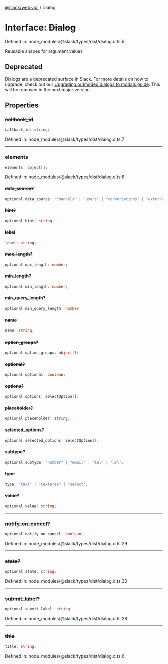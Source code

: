 [@slack/web-api](../index.md) / Dialog

# Interface: ~~Dialog~~

Defined in: node\_modules/@slack/types/dist/dialog.d.ts:5

Reusable shapes for argument values

## Deprecated

Dialogs are a deprecated surface in Slack. For more details on how to upgrade, check out our [Upgrading outmoded dialogs to modals guide](https://docs.slack.dev/block-kit/upgrading-outmoded-dialogs-to-modals). This will be removed in the next major version.

## Properties

### ~~callback\_id~~

```ts
callback_id: string;
```

Defined in: node\_modules/@slack/types/dist/dialog.d.ts:7

***

### ~~elements~~

```ts
elements: object[];
```

Defined in: node\_modules/@slack/types/dist/dialog.d.ts:8

#### ~~data\_source?~~

```ts
optional data_source: "channels" | "users" | "conversations" | "external";
```

#### ~~hint?~~

```ts
optional hint: string;
```

#### ~~label~~

```ts
label: string;
```

#### ~~max\_length?~~

```ts
optional max_length: number;
```

#### ~~min\_length?~~

```ts
optional min_length: number;
```

#### ~~min\_query\_length?~~

```ts
optional min_query_length: number;
```

#### ~~name~~

```ts
name: string;
```

#### ~~option\_groups?~~

```ts
optional option_groups: object[];
```

#### ~~optional?~~

```ts
optional optional: boolean;
```

#### ~~options?~~

```ts
optional options: SelectOption[];
```

#### ~~placeholder?~~

```ts
optional placeholder: string;
```

#### ~~selected\_options?~~

```ts
optional selected_options: SelectOption[];
```

#### ~~subtype?~~

```ts
optional subtype: "number" | "email" | "tel" | "url";
```

#### ~~type~~

```ts
type: "text" | "textarea" | "select";
```

#### ~~value?~~

```ts
optional value: string;
```

***

### ~~notify\_on\_cancel?~~

```ts
optional notify_on_cancel: boolean;
```

Defined in: node\_modules/@slack/types/dist/dialog.d.ts:29

***

### ~~state?~~

```ts
optional state: string;
```

Defined in: node\_modules/@slack/types/dist/dialog.d.ts:30

***

### ~~submit\_label?~~

```ts
optional submit_label: string;
```

Defined in: node\_modules/@slack/types/dist/dialog.d.ts:28

***

### ~~title~~

```ts
title: string;
```

Defined in: node\_modules/@slack/types/dist/dialog.d.ts:6
